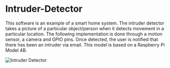 # Intruder-Detector

This software is an example of a smart home system. The intruder detector takes a picture of a particular object/person when it detects movement in a particular location. The following implementation is done through a motion sensor, a camera and GPIO pins. Once detected, the user is notified that there has been an intruder via email. This model is based on a Raspberry Pi Model 4B.

![Intruder Detector](https://user-images.githubusercontent.com/88984657/159079632-a17dff41-c5b9-447b-b1b7-44ff8a3c4239.png)


